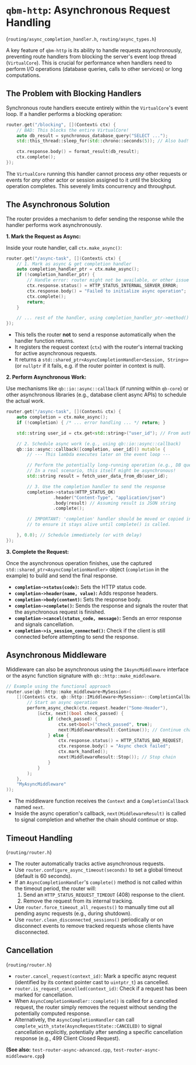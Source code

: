 # `qbm-http`: Asynchronous Request Handling

(`routing/async_completion_handler.h`, `routing/async_types.h`)

A key feature of `qbm-http` is its ability to handle requests asynchronously, preventing route handlers from blocking the server's event loop thread (`VirtualCore`). This is crucial for performance when handlers need to perform I/O operations (database queries, calls to other services) or long computations.

## The Problem with Blocking Handlers

Synchronous route handlers execute entirely within the `VirtualCore`'s event loop. If a handler performs a blocking operation:

```cpp
router.get("/blocking", [](Context& ctx) {
    // BAD: This blocks the entire VirtualCore!
    auto db_result = synchronous_database_query("SELECT ...");
    std::this_thread::sleep_for(std::chrono::seconds(5)); // Also bad!

    ctx.response.body() = format_result(db_result);
    ctx.complete();
});
```

The `VirtualCore` running this handler cannot process *any* other requests or events for *any* other actor or session assigned to it until the blocking operation completes. This severely limits concurrency and throughput.

## The Asynchronous Solution

The router provides a mechanism to defer sending the response while the handler performs work asynchronously.

**1. Mark the Request as Async:**

Inside your route handler, call `ctx.make_async()`:

```cpp
router.get("/async-task", [](Context& ctx) {
    // 1. Mark as async & get completion handler
    auto completion_handler_ptr = ctx.make_async();
    if (!completion_handler_ptr) {
        // Handle error: router might not be available, or other issue
        ctx.response.status() = HTTP_STATUS_INTERNAL_SERVER_ERROR;
        ctx.response.body() = "Failed to initialize async operation";
        ctx.complete();
        return;
    }

    // ... rest of the handler, using completion_handler_ptr->method() ...
});
```

*   This tells the router **not** to send a response automatically when the handler function returns.
*   It registers the request context (`ctx`) with the router's internal tracking for active asynchronous requests.
*   It returns a `std::shared_ptr<AsyncCompletionHandler<Session, String>>` (or `nullptr` if it fails, e.g. if the router pointer in context is null).

**2. Perform Asynchronous Work:**

Use mechanisms like `qb::io::async::callback` (if running within `qb-core`) or other asynchronous libraries (e.g., database client async APIs) to schedule the actual work.

```cpp
router.get("/async-task", [](Context& ctx) {
    auto completion = ctx.make_async();
    if (!completion) { /* ... error handling ... */ return; }

    std::string user_id = ctx.get<std::string>("user_id"); // From auth middleware

    // 2. Schedule async work (e.g., using qb::io::async::callback)
    qb::io::async::callback([completion, user_id]() mutable {
        // --- This lambda executes later on the event loop --- 

        // Perform the potentially long-running operation (e.g., DB query)
        // In a real scenario, this itself might be asynchronous!
        std::string result = fetch_user_data_from_db(user_id);

        // 3. Use the completion handler to send the response
        completion->status(HTTP_STATUS_OK)
                  .header("Content-Type", "application/json")
                  .body(result) // Assuming result is JSON string
                  .complete();

        // IMPORTANT: 'completion' handler should be moved or copied into the async lambda
        // to ensure it stays alive until complete() is called.

    }, 0.0); // Schedule immediately (or with delay)
});
```

**3. Complete the Request:**

Once the asynchronous operation finishes, use the captured `std::shared_ptr<AsyncCompletionHandler>` object (`completion` in the example) to build and send the final response.

*   **`completion->status(code)`:** Sets the HTTP status code.
*   **`completion->header(name, value)`:** Adds response headers.
*   **`completion->body(content)`:** Sets the response body.
*   **`completion->complete()`:** Sends the response and signals the router that the asynchronous request is finished.
*   **`completion->cancel(status_code, message)`:** Sends an error response and signals cancellation.
*   **`completion->is_session_connected()`:** Check if the client is still connected before attempting to send the response.

## Asynchronous Middleware

Middleware can also be asynchronous using the `IAsyncMiddleware` interface or the async function signature with `qb::http::make_middleware`.

```cpp
// Example using the functional approach
router.use(qb::http::make_middleware<MySession>(
    [](Context& ctx, qb::http::IMiddleware<MySession>::CompletionCallback next) {
        // Start an async operation
        perform_async_check(ctx.request.header("Some-Header"),
            [&ctx, next](bool check_passed) {
                if (check_passed) {
                    ctx.set<bool>("check_passed", true);
                    next(MiddlewareResult::Continue()); // Continue chain
                } else {
                    ctx.response.status() = HTTP_STATUS_BAD_REQUEST;
                    ctx.response.body() = "Async check failed";
                    ctx.mark_handled();
                    next(MiddlewareResult::Stop()); // Stop chain
                }
            }
        );
    },
    "MyAsyncMiddleware"
));
```

*   The middleware function receives the `Context` and a `CompletionCallback` named `next`.
*   Inside the async operation's callback, `next(MiddlewareResult)` is called to signal completion and whether the chain should continue or stop.

## Timeout Handling

(`routing/router.h`)

*   The router automatically tracks active asynchronous requests.
*   Use `router.configure_async_timeout(seconds)` to set a global timeout (default is 60 seconds).
*   If an `AsyncCompletionHandler`'s `complete()` method is not called within the timeout period, the router will:
    1.  Send an `HTTP_STATUS_REQUEST_TIMEOUT` (408) response to the client.
    2.  Remove the request from its internal tracking.
*   Use `router.force_timeout_all_requests()` to manually time out all pending async requests (e.g., during shutdown).
*   Use `router.clean_disconnected_sessions()` periodically or on disconnect events to remove tracked requests whose clients have disconnected.

## Cancellation

(`routing/router.h`)

*   `router.cancel_request(context_id)`: Mark a specific async request (identified by its context pointer cast to `uintptr_t`) as cancelled.
*   `router.is_request_cancelled(context_id)`: Check if a request has been marked for cancellation.
*   When `AsyncCompletionHandler::complete()` is called for a cancelled request, the router simply removes the request without sending the potentially computed response.
*   Alternatively, the `AsyncCompletionHandler` can call `complete_with_state(AsyncRequestState::CANCELED)` to signal cancellation explicitly, potentially after sending a specific cancellation response (e.g., 499 Client Closed Request).

**(See also:** `test-router-async-advanced.cpp`, `test-router-async-middleware.cpp`**)** 